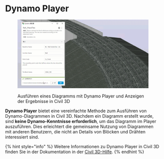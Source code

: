 # Dynamo Player

<figure><img src="../.gitbook/assets/Rail_PlaceTies_Player (1).gif" alt=""><figcaption><p>Ausführen eines Diagramms mit Dynamo Player und Anzeigen der Ergebnisse in Civil 3D</p></figcaption></figure>

**Dynamo Player** bietet eine vereinfachte Methode zum Ausführen von Dynamo-Diagrammen in Civil 3D. Nachdem ein Diagramm erstellt wurde, sind **keine Dynamo-Kenntnisse erforderlich**, um das Diagramm im Player auszuführen. Dies erleichtert die gemeinsame Nutzung von Diagrammen mit anderen Benutzern, die nicht an Details von Blöcken und Drähten interessiert sind.

{% hint style="info" %} Weitere Informationen zu Dynamo Player in Civil 3D finden Sie in der Dokumentation in der [Civil 3D-Hilfe](https://help.autodesk.com/view/CIV3D/2025/DEU/?guid=dynamo\_player). {% endhint %}
